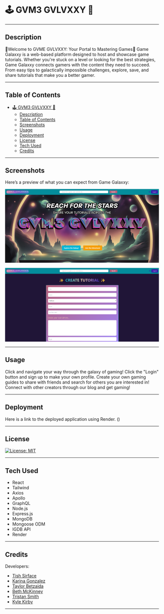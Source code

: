 # 🕹️ GVM3 GVLVXXY 🌌

___

## Description
🌟Welcome to GVME GVLVXXY: Your Portal to Mastering Games🌟
Game Galaxxy is a web-based platform designed to host and showcase game tutorials. Whether you're stuck on a level or looking for the best strategies, Game Galaxxy connects gamers with the content they need to succeed. From easy tips to galactically impossible challenges, explore, save, and share tutorials that make you a better gamer.

___

## Table of Contents
- [🕹️ GVM3 GVLVXXY 🌌](#️-gvm3-gvlvxxy-)
  - [Description](#description)
  - [Table of Contents](#table-of-contents)
  - [Screenshots](#screenshots)
  - [Usage](#usage)
  - [Deployment](#deployment)
  - [License](#license)
  - [Tech Used](#tech-used)
  - [Credits](#credits)

___

## Screenshots
Here’s a preview of what you can expect from Game Galaxxy:

![Homescreen](client/public/images/screenshots/img.png)

![Tutorial](client/public/images/screenshots/img2.png)
___

## Usage

Click and navigate your way through the galaxy of gaming! Click the "Login" button and sign up to make your own profile. Create your own gaming guides to share with friends and search for others you are interested in! Connect with other creators through our blog and get gaming!
___

## Deployment

Here is a link to the deployed application using Render.
()
___

## License

[![License: MIT](https://img.shields.io/badge/License-MIT-yellow.svg)](https://opensource.org/licenses/MIT)

___

## Tech Used

- React
- Tailwind
- Axios
- Apollo
- GraphQL
- Node.js
- Express.js
- MongoDB
- Mongoose ODM
- IGDB API
- Render
___

## Credits

Developers:
- [Tish Sirface](https://github.com/ThisTish)
- [Karina Gonzalez](https://github.com/2023kgl)
- [Taylor Betzaida](https://github.com/Betzaida96)
- [Beth McKinney](https://github.com/macbetthh)
- [Tristan Smith](https://github.com/TristanSmith63)
- [Kyle Kirby](https://github.com/TheKyleKirby)

___

